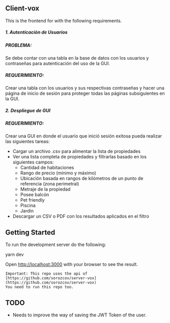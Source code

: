 
## Client-vox
This is the frontend for with the following requirements.
##### 1. Autenticación de Usuarios

##### PROBLEMA:

Se debe contar con una tabla en la base de datos con los usuarios y contraseñas para autenticación del uso de la GUI.

##### REQUERIMIENTO:

Crear una tabla con los usuarios y sus respectivas contraseñas y hacer una página de inicio de sesión para proteger todas las páginas subsiguientes en la GUI.

##### 2. Despliegue de GUI

##### REQUERIMIENTO:

Crear una GUI en donde el usuario que inició sesión exitosa pueda realizar las siguientes tareas:

-   Cargar un archivo .csv para alimentar la lista de propiedades
-   Ver una lista completa de propiedades y filtrarlas basado en los siguientes campos:
    -   Cantidad de habitaciones
    -   Rango de precio (mínimo y máximo)
    -   Ubicación basada en rangos de kilómetros de un punto de referencia (zona perimetral)
    -   Metraje de la propiedad
    -   Posee balcón
    -   Pet friendly
    -   Piscina
    -   Jardin
-   Descargar un CSV o PDF con los resultados aplicados en el filtro
  

## Getting Started

To run the development server do the following:

yarn dev


Open [http://localhost:3000](http://localhost:3000) with your browser to see the result.

```
Important: This repo uses the api of [https://github.com/sorozcov/server-vox](https://github.com/sorozcov/server-vox) 
You need to run this repo too.
```

  

## TODO

 - Needs to improve the way of saving the JWT Token of the user.


